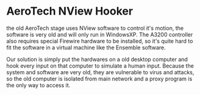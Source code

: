 # AeroTech NView Hooker

the old AeroTech stage uses NView software to control it's motion, the software is very old and will only run in WindowsXP. The A3200 controller also requires special Firewire hardware to be installed, so it's quite hard to fit the software in a virtual machine like the Ensemble software.

Our solution is simply put the hardwares on a old desktop computer and hook every input on that computer to simulate a human input. Because the system and software are very old, they are vulnerable to virus and attacks, so the old computer is isolated from main network and a proxy program is the only way to access it.